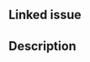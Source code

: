 ## Linked issue
<!-- Reference any related issues using the format #123 -->

## Description
<!-- Provide a detailed description of the changes included in this PR -->